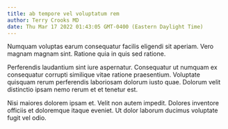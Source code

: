 ```yaml
---
title: ab tempore vel voluptatum rem
author: Terry Crooks MD
date: Thu Mar 17 2022 01:43:05 GMT-0400 (Eastern Daylight Time)
---
```

Numquam voluptas earum consequatur facilis eligendi sit aperiam. Vero magnam magnam sint. Ratione quia in quis sed ratione.

 Perferendis laudantium sint iure aspernatur. Consequatur ut numquam ex consequatur corrupti similique vitae ratione praesentium. Voluptate quisquam rerum perferendis laboriosam dolorum iusto quae. Dolorum velit distinctio ipsam nemo rerum et et tenetur est.

 Nisi maiores dolorem ipsam et. Velit non autem impedit. Dolores inventore officiis et doloremque itaque eveniet. Ut dolor laborum ducimus voluptate fugit vel odio.